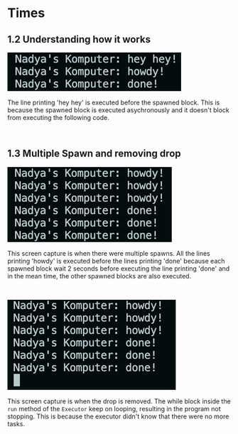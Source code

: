 # Times

## 1.2 Understanding how it works

![execution](img/1-2.png)

The line printing 'hey hey' is executed before the spawned block. This is because the spawned block is executed asychronously and it doesn't block from executing the following code.

<br>

## 1.3 Multiple Spawn and removing drop

![multiple spawn](img/1-3-2.png)


This screen capture is when there were multiple spawns. All the lines printing 'howdy' is executed before the lines printing 'done' because each spawned block wait 2 seconds before executing the line printing 'done' and in the mean time, the other spawned blocks are also executed.

<br>

![removing drop](img/1-3-1.png)

This screen capture is when the drop is removed. The while block inside the `run` method of the `Executor` keep on looping, resulting in the program not stopping. This is because the executor didn't know that there were no more tasks.